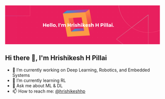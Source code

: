 ![](./images/banner_hrishi.png)

## Hi there 👋, I'm Hrishikesh H Pillai

- 🔭 I’m currently working on Deep Learning, Robotics, and Embedded Systems
- 🌱 I’m currently learning RL
- 💬 Ask me about ML & DL
- 📫 How to reach me: [@hrishikeshhp](https://x.com/hrishikeshhp)
<!--
**hrishikeshhpillai/hrishikeshhpillai** is a ✨ _special_ ✨ repository because its `README.md` (this file) appears on your GitHub profile.

Here are some ideas to get you started:

- 🔭 I’m currently working on ...
- 🌱 I’m currently learning ...
- 👯 I’m looking to collaborate on ...
- 🤔 I’m looking for help with ...
- 💬 Ask me about ...
- 📫 How to reach me: ...
- 😄 Pronouns: ...
- ⚡ Fun fact: ...
-->
